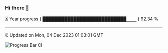 ### Hi there 👋

⏳ Year progress { ███████████████████████████▁▁▁ } 92.34 %

---

⏰ Updated on Mon, 04 Dec 2023 01:03:01 GMT

![Progress Bar CI](https://github.com/liununu/liununu/workflows/Progress%20Bar%20CI/badge.svg)

